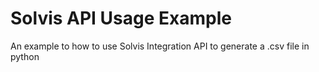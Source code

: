 # Solvis API Usage Example
An example to how to use Solvis Integration API to generate a .csv file in python
